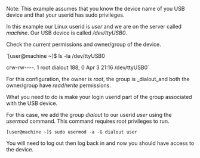 Note: This example assumes that you know the device name of you USB device and that your userid has sudo privileges.

In this example our Linux userid is _user_ and we are on the server called _machine_.
Our USB device is called _/dev/ttyUSB0_.

Check the current permissions and owner/group of the device.

`[user@machine ~]$ ls -la /dev/ttyUSB0

crw-rw----. 1 root dialout 188, 0 Apr  3 21:16 /dev/ttyUSB0`
 
For this configuration, the owner is _root_, the group is _dialout_and both the owner/group have _read/write_ permissions.

What you need to do is make your login userid part of the group associated with the USB device.

For this case, we add the group _dialout_ to our userid _user_ using the _usermod_ command. This command requires root privileges to run.

`[user@machine ~]$ sudo usermod -a -G dialout user`

You will need to log out then log back in and now you should have access to the device.